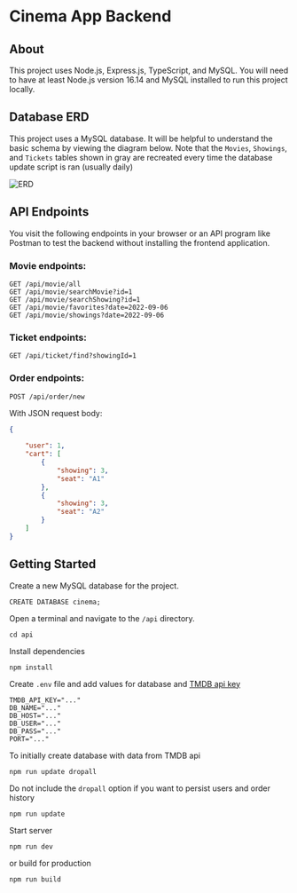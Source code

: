 # Cinema App Backend

## About

This project uses Node.js, Express.js, TypeScript, and MySQL. You will need to have at least Node.js version 16.14 and MySQL installed to run this project locally.

## Database ERD

This project uses a MySQL database. It will be helpful to understand the basic schema by viewing the diagram below. Note that the `Movies`, `Showings`, and `Tickets` tables shown in gray are recreated every time the database update script is ran (usually daily)

![ERD](https://user-images.githubusercontent.com/17521691/192074719-1b368223-c8ed-4008-a82b-34e2e1395f1c.png)

## API Endpoints

You visit the following endpoints in your browser or an API program like Postman to test the backend without installing the frontend application.

### Movie endpoints:
```
GET /api/movie/all
GET /api/movie/searchMovie?id=1
GET /api/movie/searchShowing?id=1
GET /api/movie/favorites?date=2022-09-06
GET /api/movie/showings?date=2022-09-06
```
### Ticket endpoints:
```
GET /api/ticket/find?showingId=1
```
### Order endpoints:
```
POST /api/order/new
```
With JSON request body:
```json
{
    
    "user": 1,
    "cart": [
        {
            "showing": 3,
            "seat": "A1"
        },
        {
            "showing": 3,
            "seat": "A2"
        }
    ]
}
```

## Getting Started

Create a new MySQL database for the project.
```
CREATE DATABASE cinema;
```
Open a terminal and navigate to the `/api` directory.
```
cd api
```
Install dependencies
```
npm install
```
Create `.env` file and add values for database and [TMDB api key](https://www.themoviedb.org/signup?language=en-US)
```
TMDB_API_KEY="..."
DB_NAME="..."
DB_HOST="..."
DB_USER="..."
DB_PASS="..."
PORT="..."
```
To initially create database with data from TMDB api 
```
npm run update dropall
```
Do not include the `dropall` option if you want to persist users and order history
```
npm run update
```
Start server
```
npm run dev
```
or build for production
```
npm run build
```
